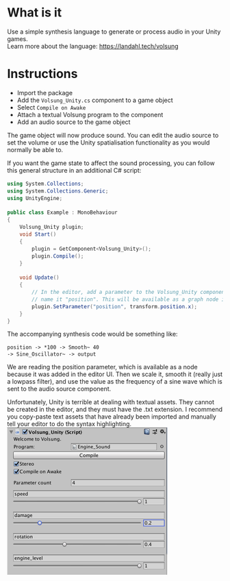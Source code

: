 # What is it
Use a simple synthesis language to generate or process audio in your Unity games.
<br /> Learn more about the language: https://landahl.tech/volsung

# Instructions
* Import the package
* Add the `Volsung_Unity.cs` component to a game object
* Select `Compile on Awake`
* Attach a textual Volsung program to the component
* Add an audio source to the game object

The game object will now produce sound. You can edit the audio source to set the volume or use the Unity spatialisation functionality as you would normally be able to.

If you want the game state to affect the sound processing, you can follow this general structure in an additional C# script:
```C#
using System.Collections;
using System.Collections.Generic;
using UnityEngine;

public class Example : MonoBehaviour
{
    Volsung_Unity plugin;
    void Start()
    {
        plugin = GetComponent<Volsung_Unity>();
        plugin.Compile();
    }

    void Update()
    {
        // In the editor, add a parameter to the Volsung_Unity component and
        // name it "position". This will be available as a graph node in the program.
        plugin.SetParameter("position", transform.position.x);
    }
}
```

The accompanying synthesis code would be something like:
```
position -> *100 -> Smooth~ 40
-> Sine_Oscillator~ -> output
```

We are reading the position parameter, which is available as a node because it was added in the editor UI. Then we scale it, smooth it (really just a lowpass filter), and use the value as the frequency of a sine wave which is sent to the audio source component.

Unfortunately, Unity is terrible at dealing with textual assets. They cannot be created in the editor, and they must have the .txt extension. I recommend you copy-paste text assets that have already been imported and manually tell your editor to do the syntax highlighting.
![Screenshot of the Component](Screenshot.png)
